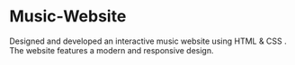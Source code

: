 # Music-Website
Designed and developed an interactive music website using HTML &amp; CSS . The website features a modern and responsive design.
